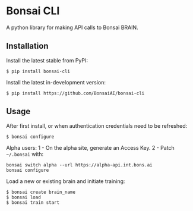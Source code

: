 Bonsai CLI
==========
A python library for making API calls to Bonsai BRAIN.

Installation
------------

Install the latest stable from PyPI:
```
$ pip install bonsai-cli
```

Install the latest in-development version:
```
$ pip install https://github.com/BonsaiAI/bonsai-cli
```

Usage
-----
After first install, or when authentication credentials need to be refreshed:
```
$ bonsai configure
```

Alpha users:
1 - On the alpha site, generate an Access Key.
2 - Patch `~/.bonsai` with:
```
bonsai switch alpha --url https://alpha-api.int.bons.ai
bonsai configure
```

Load a new or existing brain and initiate training:
```
$ bonsai create brain_name
$ bonsai load
$ bonsai train start
```
